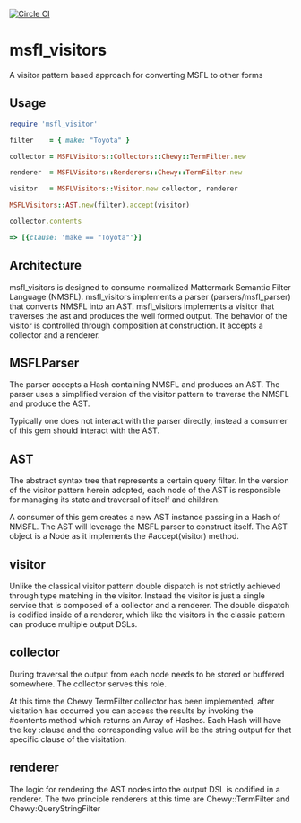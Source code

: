 [![Circle CI](https://circleci.com/gh/Referly/msfl_visitors.svg?style=svg)](https://circleci.com/gh/Referly/msfl-visitors)

# msfl_visitors
A visitor pattern based approach for converting MSFL to other forms

## Usage

```ruby
require 'msfl_visitor'

filter    = { make: "Toyota" }

collector = MSFLVisitors::Collectors::Chewy::TermFilter.new

renderer  = MSFLVisitors::Renderers::Chewy::TermFilter.new

visitor   = MSFLVisitors::Visitor.new collector, renderer

MSFLVisitors::AST.new(filter).accept(visitor)

collector.contents

=> [{clause: 'make == "Toyota"'}]

```

## Architecture

msfl_visitors is designed to consume normalized Mattermark Semantic Filter Language (NMSFL).
msfl_visitors implements a parser (parsers/msfl_parser) that converts NMSFL into an AST.
msfl_visitors implements a visitor that traverses the ast and produces the well formed output.
The behavior of the visitor is controlled through composition at construction. It accepts a collector and a renderer.

## MSFLParser

The parser accepts a Hash containing NMSFL and produces an AST.
The parser uses a simplified version of the visitor pattern to traverse the NMSFL and produce the AST.

Typically one does not interact with the parser directly, instead a consumer of this gem should interact with the AST.

## AST

The abstract syntax tree that represents a certain query filter. In the version of the visitor pattern herein
adopted, each node of the AST is responsible for managing its state and traversal of itself and children.

A consumer of this gem creates a new AST instance passing in a Hash of NMSFL. The AST will leverage the MSFL parser
to construct itself. The AST object is a Node as it implements the #accept(visitor) method.

## visitor

Unlike the classical visitor pattern double dispatch is not strictly achieved through type matching in the visitor.
Instead the visitor is just a single service that is composed of a collector and a renderer.
The double dispatch is codified inside of a renderer, which like the visitors in the classic pattern can produce
multiple output DSLs.

## collector

During traversal the output from each node needs to be stored or buffered somewhere. The collector serves this role.

At this time the Chewy TermFilter collector has been implemented, after visitation has occurred you can access
the results by invoking the #contents method which returns an Array of Hashes. Each Hash will have the key :clause and
the corresponding value will be the string output for that specific clause of the visitation.

## renderer

The logic for rendering the AST nodes into the output DSL is codified in a renderer. The two principle renderers at
this time are Chewy::TermFilter and Chewy:QueryStringFilter